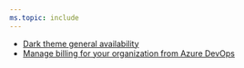 ```yaml
---
ms.topic: include
---
```


* [Dark theme general availability](#dark-theme-general-availability)
* [Manage billing for your organization from Azure DevOps](#manage-billing-for-your-organization-from-azure-devops)
